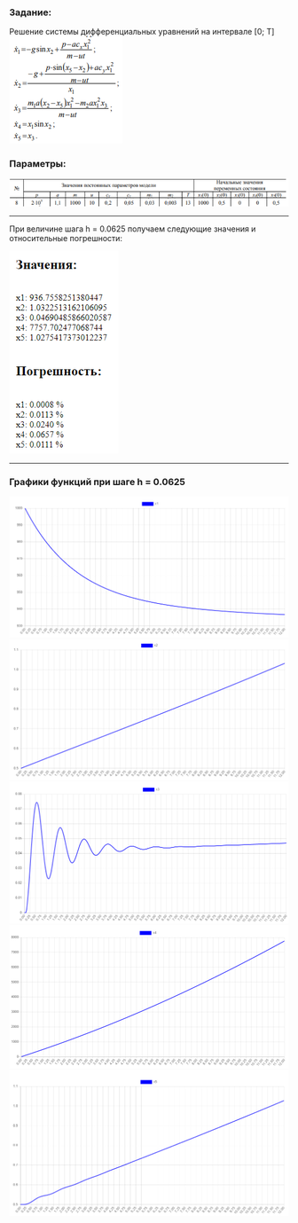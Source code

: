 ### Задание:
Решение системы дифференциальных уравнений на интервале [0; T]  
![](./img/task.png)


### Параметры:  
![](./img/const_params.png)  

------

При величине шага h = 0.0625 получаем следующие значения и относительные погрешности:  


![](./img/result.png)  

------

### Графики функций при шаге h = 0.0625

![](./img/x1.png)  
![](./img/x2.png)  
![](./img/x3.png)  
![](./img/x4.png)  
![](./img/x5.png)  
